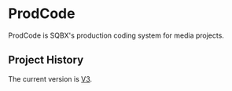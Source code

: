 # ProdCode

ProdCode is SQBX's production coding system for media projects.


## Project History

The current version is [V3](https://github.com/sqbxmediagroup/prodcode/tree/main/v3).
